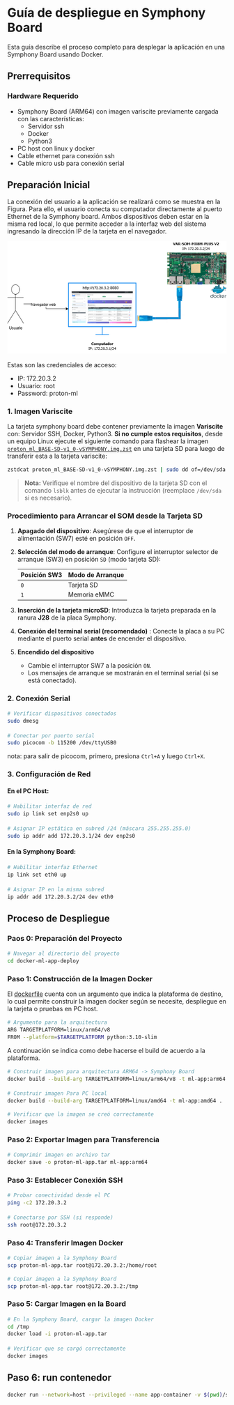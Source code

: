 # Guía de despliegue en Symphony Board

Esta guía describe el proceso completo para desplegar la aplicación en una Symphony Board usando Docker.

## Prerrequisitos

### Hardware Requerido
- Symphony Board (ARM64) con imagen variscite previamente cargada con las características:
  - Servidor ssh
  - Docker
  - Python3
- PC host con linux y docker
- Cable ethernet para conexión ssh
- Cable micro usb para conexión serial


## Preparación Inicial
La conexión del usuario a la aplicación se realizará como se muestra en la Figura. Para ello, el usuario conecta su computador directamente al puerto Ethernet de la Symphony board. Ambos dispositivos deben estar en la misma red local, lo que permite acceder a la interfaz 
web del sistema ingresando la dirección IP de la tarjeta en el navegador. 

![Conexión del usuario a la aplicacion](/docs/figs/modo_de_uso.png)

Estas son las credenciales de acceso:
- IP: 172.20.3.2
- Usuario: root
- Password: proton-ml

### 1. Imagen Variscite

La tarjeta symphony board debe contener previamente la imagen **Variscite** con: Servidor SSH, Docker, Python3.
**Si no cumple estos requisitos**, desde un equipo Linux ejecute el siguiente comando para flashear la imagen [`proton_ml_BASE-SD-v1_0-vSYMPHONY.img.zst`](https://proctek-my.sharepoint.com/:u:/g/personal/diego_medina_proctek_com1/ERAvYwrRWChMvoX_KLA1PNwBGiPvBloNDmk5kwyQ0rpLtw?e=cPlqhZ) en una tarjeta SD para luego de transferir esta a la tarjeta variscite:

```bash
zstdcat proton_ml_BASE-SD-v1_0-vSYMPHONY.img.zst | sudo dd of=/dev/sda bs=4M && sync
```

> **Nota:** Verifique el nombre del dispositivo de la tarjeta SD con el comando `lsblk` antes de ejecutar la instrucción (reemplace `/dev/sda` si es necesario).



### Procedimiento para Arrancar el SOM desde la Tarjeta SD

1. **Apagado del dispositivo**: Asegúrese de que el interruptor de alimentación (SW7) esté en posición `OFF`.
   
2. **Selección del modo de arranque**: Configure el interruptor selector de arranque (SW3) en posición `SD` (modo tarjeta SD):  

   | Posición SW3 | Modo de Arranque |  
   |--------------|-------------------|  
   | `0`          | Tarjeta SD        |  
   | `1`          | Memoria eMMC      |  

3. **Inserción de la tarjeta microSD**: Introduzca la tarjeta preparada en la ranura **J28** de la placa Symphony.

4. **Conexión del terminal serial (recomendado)** : Conecte la placa a su PC mediante el puerto serial **antes** de encender el dispositivo.

5. **Encendido del dispositivo**  
   - Cambie el interruptor SW7 a la posición `ON`.  
   - Los mensajes de arranque se mostrarán en el terminal serial (si se está conectado).



### 2. Conexión Serial
```bash
# Verificar dispositivos conectados
sudo dmesg

# Conectar por puerto serial
sudo picocom -b 115200 /dev/ttyUSB0
```

nota: para salir de picocom, primero, presiona `Ctrl+A` y luego `Ctrl+X`.


### 3. Configuración de Red

#### En el PC Host:
```bash
# Habilitar interfaz de red
sudo ip link set enp2s0 up

# Asignar IP estática en subred /24 (máscara 255.255.255.0)
sudo ip addr add 172.20.3.1/24 dev enp2s0
```

#### En la Symphony Board:
```bash
# Habilitar interfaz Ethernet
ip link set eth0 up

# Asignar IP en la misma subred
ip addr add 172.20.3.2/24 dev eth0
```


## Proceso de Despliegue

### Paos 0: Preparación del Proyecto
```bash
# Navegar al directorio del proyecto
cd docker-ml-app-deploy
```

### Paso 1: Construcción de la Imagen Docker

El [dockerfile](/docker-ml-app-deploy/dockerfile) cuenta con un argumento que indica la plataforma de destino, lo cual permite construir la imagen docker según se necesite, despliegue en la tarjeta o pruebas en PC host.

```bash
# Argumento para la arquitectura
ARG TARGETPLATFORM=linux/arm64/v8
FROM --platform=$TARGETPLATFORM python:3.10-slim
```

A continuación se indica como debe hacerse el build de acuerdo a la plataforma.
```bash
# Construir imagen para arquitectura ARM64 -> Symphony Board
docker build --build-arg TARGETPLATFORM=linux/arm64/v8 -t ml-app:arm64 .

# Construir imagen Para PC local
docker build --build-arg TARGETPLATFORM=linux/amd64 -t ml-app:amd64 .
```

```bash
# Verificar que la imagen se creó correctamente
docker images
```

### Paso 2: Exportar Imagen para Transferencia

```bash
# Comprimir imagen en archivo tar
docker save -o proton-ml-app.tar ml-app:arm64
```

### Paso 3: Establecer Conexión SSH

```bash
# Probar conectividad desde el PC
ping -c2 172.20.3.2

# Conectarse por SSH (si responde)
ssh root@172.20.3.2
```

### Paso 4: Transferir Imagen Docker

```bash
# Copiar imagen a la Symphony Board
scp proton-ml-app.tar root@172.20.3.2:/home/root
```

```bash
# Copiar imagen a la Symphony Board
scp proton-ml-app.tar root@172.20.3.2:/tmp
```
### Paso 5: Cargar Imagen en la Board

```bash
# En la Symphony Board, cargar la imagen Docker
cd /tmp
docker load -i proton-ml-app.tar

# Verificar que se cargó correctamente
docker images
```

## Paso 6: run contenedor

```bash
docker run --network=host --privileged --name app-container -v $(pwd)/src:/app -it ml-app:arm64
```
